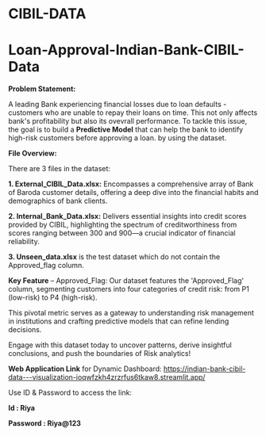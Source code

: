 # CIBIL-DATA

# Loan-Approval-Indian-Bank-CIBIL-Data

**Problem Statement:**

A leading Bank experiencing financial losses due to loan defaults - customers who are unable to repay their loans on time. This not only affects bank's profitability but also its ovevrall performance. To tackle this issue, the goal is to build a **Predictive Model** that can help the bank to identify high-risk customers before approving a loan. 
by using the dataset. 

**File Overview:**

There are 3  files in the dataset:

**1. External_CIBIL_Data.xlsx:** Encompasses a comprehensive array of Bank of Baroda customer details, offering a deep dive into the financial habits and demographics of bank clients. 

**2. Internal_Bank_Data.xlsx:** Delivers essential insights into credit scores provided by CIBIL, highlighting the spectrum of creditworthiness from scores ranging between 300 and 900—a crucial indicator of financial reliability. 

**3. Unseen_data.xlsx** is the test dataset which do not contain the Approved_flag column.

**Key Feature** – Approved_Flag: Our dataset features the 'Approved_Flag' column, segmenting customers into four categories of credit risk: from P1 (low-risk) to P4 (high-risk). 

This pivotal metric serves as a gateway to understanding risk management in institutions and crafting predictive models that can refine lending decisions. 

Engage with this dataset today to uncover patterns, derive insightful conclusions, and push the boundaries of Risk analytics!

**Web Application Link** for Dynamic Dashboard: https://indian-bank-cibil-data---visualization-ioqwfzkh4zrzrfus6tkaw8.streamlit.app/

Use ID & Password to access the link:

**Id :  Riya**

**Password : Riya@123**
